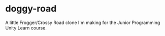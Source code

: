 # doggy-road

A little Frogger/Crossy Road clone I'm making for the Junior Programming Unity Learn course.
